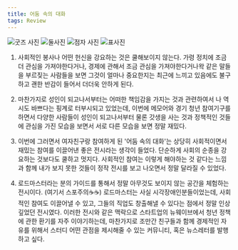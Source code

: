 ```yaml
---
title: 어둠 속의 대화
tags: Review
---
```


![굿즈 사진](https://github.com/hoonjanglee/hoonjanglee.github.io/assets/50545088/2cc89ae7-d35a-40a3-ac88-a4512bd45781)
![둘사진](https://github.com/hoonjanglee/hoonjanglee.github.io/assets/50545088/e1d14547-9187-46f5-ae6a-3d9efb2c29a9)
![점자 사진](https://github.com/hoonjanglee/hoonjanglee.github.io/assets/50545088/c3e84dda-27a0-4e3e-9626-b68896e786c5)
![표사진](https://github.com/hoonjanglee/hoonjanglee.github.io/assets/50545088/1111f6c3-b5be-4a56-858d-8a1f1e562ef9)

1. 사회적인 봉사나 어떤 헌신을 강요하는 것은 쿨해보이지 않는다. 가령 정치에 조금 더 관심을 가져야한다거나, 경제에 관해서 조금 관심을 가져야한다거나왁 같은 말들을 부르짖는 사람들을 보면 그것이 얼마나 중요한지는 최근에 느끼고 있음에도 불구하고 괜한 반감이 들어서 더더욱 안하게 된다.

2. 마찬가지로 성인이 되고나서부터는 어떠한 책임감을 가지는 것과 관련하여서 나 역시도 바쁘다는 핑계로 터부시되고 있었는데, 이번에 메모어와 경기 청년 참여기구를 하면서 다양한 사람들이 성인이 되고나서부터 물론 갓생을 사는 것과 정책적인 것들에 관심을 가진 모습을 보면서 서로 다른 모습을 보면 정말 재밌다.

3. 이번에 그러면서 여자친구랑 참여하게 된 '어둠 속의 대화'는 상당히 사회적이면서 재밌는 참여를 이끌어낸 좋은 전시라는 생각이 들었다. 단순하게 사회의 순종을 강요하는 것보다도 쿨하고 멋지다. 사회적인 참여는 이렇게 해야하는 것 같다는 느낌과 함께 내가 보지 못한 것들이 정작 전시를 보고 나오면서 정말 달라질 수 있었다.

4. 로드마스터라는 분의 가이드를 통해서 정말 아무것도 보이지 않는 공간을 체험하는 전시이다. (여기서 스포주의☕️☕️) 로드마스터는 사실 시각장애인분들이었는데, 사회적인 참여도 이끌어낼 수 있고, 그들의 직업도 창출해낼 수 있다는 점에서 정말 인상 깊었던 전시였다. 이러한 전시와 같은 맥락으로 스타트업의 뉴웨이브에서 청년 정책에 관한 환기를 자주 이야기하는데, 마찬가지로 조만간 친구들과 함께 경제적인 자유를 위해서 스터디 어떤 관점을 제시해줄 수 있는 커뮤니티, 혹은 뉴스레터를 발행하고 싶다.